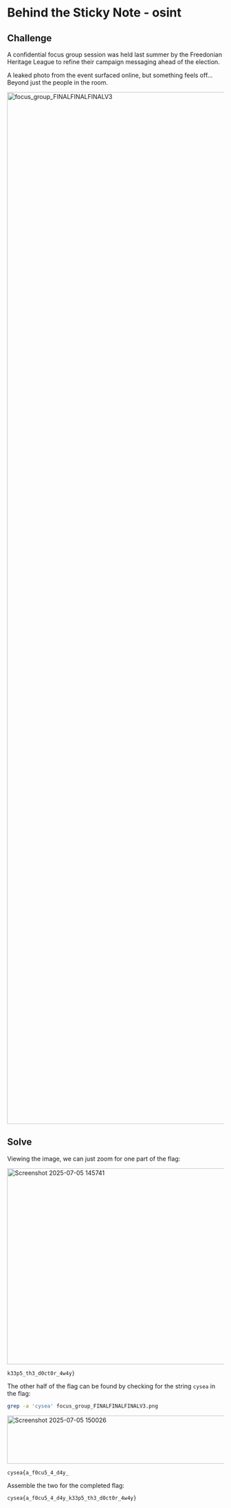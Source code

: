 # Behind the Sticky Note - osint

## Challenge

A confidential focus group session was held last summer by the Freedonian Heritage League to refine their campaign messaging ahead of the election.

A leaked photo from the event surfaced online, but something feels off... Beyond just the people in the room.

<img width="3600" height="2400" alt="focus_group_FINALFINALFINALV3" src="https://github.com/user-attachments/assets/0984d474-007e-4a0b-ae4b-b5379e513e06" />


## Solve

Viewing the image, we can just zoom for one part of the flag:

<img width="1018" height="456" alt="Screenshot 2025-07-05 145741" src="https://github.com/user-attachments/assets/115f04d0-da66-4b2b-8af0-b79aa0b585d7" />


`k33p5_th3_d0ct0r_4w4y}`

The other half of the flag can be found by checking for the string `cysea` in the flag:

```bash
grep -a 'cysea' focus_group_FINALFINALFINALV3.png
```

<img width="759" height="112" alt="Screenshot 2025-07-05 150026" src="https://github.com/user-attachments/assets/4a9401fa-6eb0-4c9f-86e4-1122c8d724fc" />


`cysea{a_f0cu5_4_d4y_`

Assemble the two for the completed flag:

`cysea{a_f0cu5_4_d4y_k33p5_th3_d0ct0r_4w4y}`
